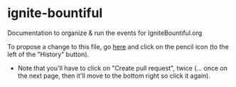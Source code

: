 # ignite-bountiful
Documentation to organize &amp; run the events for IgniteBountiful.org

To propose a change to this file, go [here](https://github.com/trentlarson/ignite-bountiful/blob/master/README.md) and click on the pencil icon (to the left of the "History" button).

- Note that you'll have to click on "Create pull request", twice (... once on the next page, then it'll move to the bottom right so click it again).
